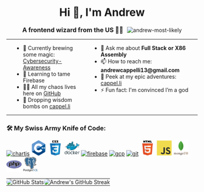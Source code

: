<h1 align="center">Hi 👋, I'm Andrew</h1>

<div align="center" style="display:flex; align-items:baseline; justify-content:center; gap:10px;">
  <h3 style="margin:0;">A frontend wizard from the US 🧙‍♂️</h3>
  <img src="https://komarev.com/ghpvc/?username=andrew-most-likely&label=Profile%20views&color=0e75b6&style=flat" 
       alt="andrew-most-likely" />
</div>

<table align="center" style="border-collapse:collapse; border:none; width:100%; table-layout:fixed;">
  <tr>
    <td style="vertical-align:top; width:500px; border:none; padding:0 20px;">
      <ul>
        <li>🔭 Currently brewing some magic: <a href="https://github.com/Andrew-most-likely/Cybersecurity-Awareness">Cybersecurity-Awareness</a></li>
        <li>🌱 Learning to tame Firebase</li>
        <li>👨‍💻 All my chaos lives here on <a href="https://github.com/Andrew-most-likely">GitHub</a></li>
        <li>📝 Dropping wisdom bombs on <a href="https://cappel.li/HTML/notes.html">cappel.li</a></li>
      </ul>
    </td>
    <td style="vertical-align:top; width:500px; border:none; padding:0 20px;">
      <ul>
        <li>💬 Ask me about <b>Full Stack or X86 Assembly</b></li>
        <li>📫 How to reach me: <b>andrewcappelli13@gmail.com</b></li>
        <li>📄 Peek at my epic adventures: <a href="https://cappel.li">cappel.li</a></li>
        <li>⚡ Fun fact: I'm convinced I’m a god </li>
      </ul>
    </td>
  </tr>
</table>

<h3 align="left">🛠️ My Swiss Army Knife of Code:</h3>
<p align="left"> 
  <a href="https://www.chartjs.org"><img src="https://www.chartjs.org/media/logo-title.svg" alt="chartjs" width="40" height="40"/></a>
  <a href="https://www.w3schools.com/cpp/"><img src="https://raw.githubusercontent.com/devicons/devicon/master/icons/cplusplus/cplusplus-original.svg" alt="cplusplus" width="40" height="40"/></a>
  <a href="https://www.w3schools.com/css/"><img src="https://raw.githubusercontent.com/devicons/devicon/master/icons/css3/css3-original-wordmark.svg" alt="css3" width="40" height="40"/></a>
  <a href="https://www.docker.com/"><img src="https://raw.githubusercontent.com/devicons/devicon/master/icons/docker/docker-original-wordmark.svg" alt="docker" width="40" height="40"/></a>
  <a href="https://firebase.google.com/"><img src="https://www.vectorlogo.zone/logos/firebase/firebase-icon.svg" alt="firebase" width="40" height="40"/></a>
  <a href="https://cloud.google.com"><img src="https://www.vectorlogo.zone/logos/google_cloud/google_cloud-icon.svg" alt="gcp" width="40" height="40"/></a>
  <a href="https://git-scm.com/"><img src="https://www.vectorlogo.zone/logos/git-scm/git-scm-icon.svg" alt="git" width="40" height="40"/></a>
  <a href="https://www.w3.org/html/"><img src="https://raw.githubusercontent.com/devicons/devicon/master/icons/html5/html5-original-wordmark.svg" alt="html5" width="40" height="40"/></a>
  <a href="https://developer.mozilla.org/en-US/docs/Web/JavaScript"><img src="https://raw.githubusercontent.com/devicons/devicon/master/icons/javascript/javascript-original.svg" alt="javascript" width="40" height="40"/></a>
  <a href="https://www.mongodb.com/"><img src="https://raw.githubusercontent.com/devicons/devicon/master/icons/mongodb/mongodb-original-wordmark.svg" alt="mongodb" width="40" height="40"/></a>
  <a href="https://www.php.net"><img src="https://raw.githubusercontent.com/devicons/devicon/master/icons/php/php-original.svg" alt="php" width="40" height="40"/></a>
  <a href="https://www.postgresql.org"><img src="https://raw.githubusercontent.com/devicons/devicon/master/icons/postgresql/postgresql-original-wordmark.svg" alt="postgresql" width="40" height="40"/></a>
</p>

<table align="left" style="border-collapse: collapse; border: none; padding: 0; margin: 0;">
  <tr>
    <td style="border: none; padding: 0;">
      <img src="https://github-readme-stats.vercel.app/api?username=andrew-most-likely&show_icons=true&locale=en" 
           alt="GitHub Stats" 
           width="500" style="border-radius: 10px;"/>
    </td>
    <td style="border: none; padding: 0;">
  <img
    src="https://streak-stats.demolab.com/?user=andrew-most-likely&theme=tokyonight&hide_border=true"
    alt="Andrew's GitHub Streak"
     width="500" style="border-radius: 10px;"/>
    </td>
  </tr>
</table>
